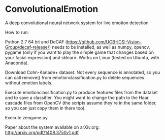 ConvolutionalEmotion
====================

A deep convolutional neural network system for live emotion detection

How to run:

Python 2.7 64 bit and DeCAF (https://github.com/UCB-ICSI-Vision-Group/decaf-release/) needs to be installed, as well as numpy, opencv, pygame (only if you want to play the simple game that changes based on your facial expression) and sklearn. Works on Linux (tested on Ubuntu, with Anaconda).

Download Cohn-Kanade+ dataset. Not every sequence is annotated, so you can call remove() from emotionclassification.py to delete sequences without emotion labels.

Execute emotionclassification.py to produce features files from the dataset and to save a classifier. You might want to change the path to the Haar cascade files from OpenCV (the scripts assume they're in the same folder, so you can just copy them in there too).

Execute zengame.py.

Paper about the system available on arXiv.org: http://arxiv.org/pdf/1408.3750v1.pdf
